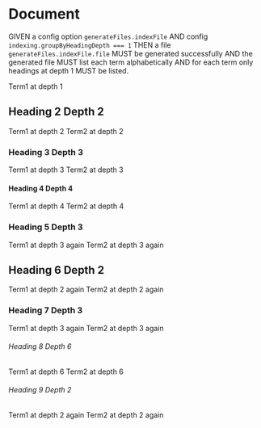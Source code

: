 # Document

GIVEN a config option `generateFiles.indexFile`
AND config `indexing.groupByHeadingDepth === 1`
THEN a file `generateFiles.indexFile.file` MUST be generated successfully
AND the generated file MUST list each term alphabetically
AND for each term only headings at depth 1 MUST be listed.

Term1 at depth 1

## Heading 2 Depth 2

Term1 at depth 2
Term2 at depth 2

### Heading 3 Depth 3

Term1 at depth 3
Term2 at depth 3

#### Heading 4 Depth 4

Term1 at depth 4
Term2 at depth 4

### Heading 5 Depth 3

Term1 at depth 3 again
Term2 at depth 3 again

## Heading 6 Depth 2

Term1 at depth 2 again
Term2 at depth 2 again

### Heading 7 Depth 3

Term1 at depth 3 again
Term2 at depth 3 again

###### Heading 8 Depth 6

Term1 at depth 6
Term2 at depth 6

###### Heading 9 Depth 2

Term1 at depth 2 again
Term2 at depth 2 again

